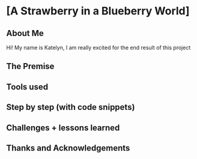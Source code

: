 # [A Strawberry in a Blueberry World]

## About Me
Hi! My name is Katelyn, I am really excited for the end result of this project

## The Premise

## Tools used

## Step by step (with code snippets)

## Challenges + lessons learned

## Thanks and Acknowledgements
